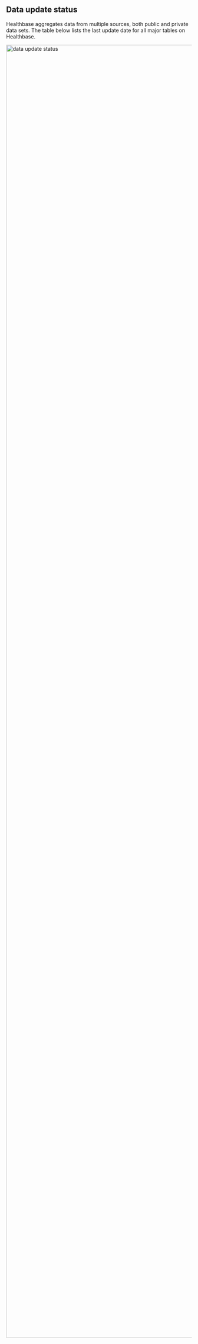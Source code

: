 ## Data update status

Healthbase aggregates data from multiple sources, both public and private data sets. The table below lists the last update date for all major tables on Healthbase.

<img src="https://app.gethealthbase.com/refreshes/status.svg" width="1200px" height="3500px" alt="data update status"/>

